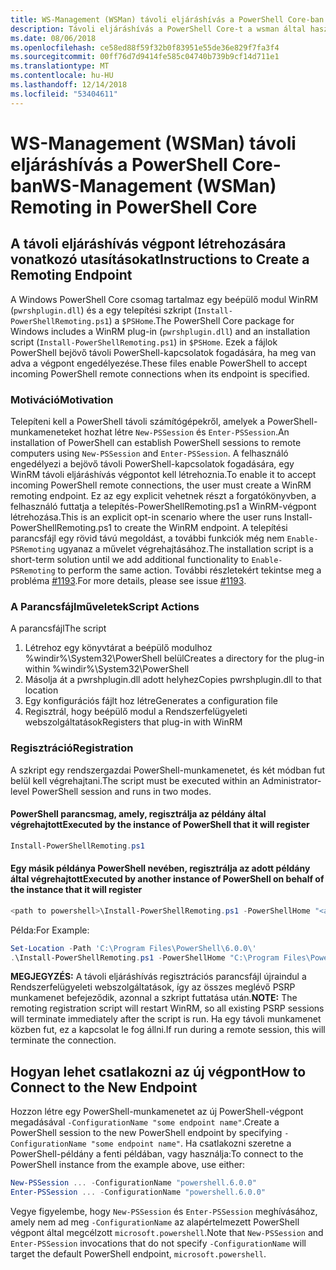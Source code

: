 ```yaml
---
title: WS-Management (WSMan) távoli eljáráshívás a PowerShell Core-ban
description: Távoli eljáráshívás a PowerShell Core-t a wsman által használt
ms.date: 08/06/2018
ms.openlocfilehash: ce58ed88f59f32b0f83951e55de36e829f7fa3f4
ms.sourcegitcommit: 00ff76d7d9414fe585c04740b739b9cf14d711e1
ms.translationtype: MT
ms.contentlocale: hu-HU
ms.lasthandoff: 12/14/2018
ms.locfileid: "53404611"
---
```

# <a name="ws-management-wsman-remoting-in-powershell-core"></a><span data-ttu-id="4be32-103">WS-Management (WSMan) távoli eljáráshívás a PowerShell Core-ban</span><span class="sxs-lookup"><span data-stu-id="4be32-103">WS-Management (WSMan) Remoting in PowerShell Core</span></span>

## <a name="instructions-to-create-a-remoting-endpoint"></a><span data-ttu-id="4be32-104">A távoli eljáráshívás végpont létrehozására vonatkozó utasításokat</span><span class="sxs-lookup"><span data-stu-id="4be32-104">Instructions to Create a Remoting Endpoint</span></span>

<span data-ttu-id="4be32-105">A Windows PowerShell Core csomag tartalmaz egy beépülő modul WinRM (`pwrshplugin.dll`) és a egy telepítési szkript (`Install-PowerShellRemoting.ps1`) a `$PSHome`.</span><span class="sxs-lookup"><span data-stu-id="4be32-105">The PowerShell Core package for Windows includes a WinRM plug-in (`pwrshplugin.dll`) and an installation script (`Install-PowerShellRemoting.ps1`) in `$PSHome`.</span></span>
<span data-ttu-id="4be32-106">Ezek a fájlok PowerShell bejövő távoli PowerShell-kapcsolatok fogadására, ha meg van adva a végpont engedélyezése.</span><span class="sxs-lookup"><span data-stu-id="4be32-106">These files enable PowerShell to accept incoming PowerShell remote connections when its endpoint is specified.</span></span>

### <a name="motivation"></a><span data-ttu-id="4be32-107">Motiváció</span><span class="sxs-lookup"><span data-stu-id="4be32-107">Motivation</span></span>

<span data-ttu-id="4be32-108">Telepíteni kell a PowerShell távoli számítógépekről, amelyek a PowerShell-munkameneteket hozhat létre `New-PSSession` és `Enter-PSSession`.</span><span class="sxs-lookup"><span data-stu-id="4be32-108">An installation of PowerShell can establish PowerShell sessions to remote computers using `New-PSSession` and `Enter-PSSession`.</span></span>
<span data-ttu-id="4be32-109">A felhasználó engedélyezi a bejövő távoli PowerShell-kapcsolatok fogadására, egy WinRM távoli eljáráshívás végpontot kell létrehoznia.</span><span class="sxs-lookup"><span data-stu-id="4be32-109">To enable it to accept incoming PowerShell remote connections, the user must create a WinRM remoting endpoint.</span></span>
<span data-ttu-id="4be32-110">Ez az egy explicit vehetnek részt a forgatókönyvben, a felhasználó futtatja a telepítés-PowerShellRemoting.ps1 a WinRM-végpont létrehozása.</span><span class="sxs-lookup"><span data-stu-id="4be32-110">This is an explicit opt-in scenario where the user runs Install-PowerShellRemoting.ps1 to create the WinRM endpoint.</span></span>
<span data-ttu-id="4be32-111">A telepítési parancsfájl egy rövid távú megoldást, a további funkciók még nem `Enable-PSRemoting` ugyanaz a művelet végrehajtásához.</span><span class="sxs-lookup"><span data-stu-id="4be32-111">The installation script is a short-term solution until we add additional functionality to `Enable-PSRemoting` to perform the same action.</span></span>
<span data-ttu-id="4be32-112">További részletekért tekintse meg a probléma [#1193](https://github.com/PowerShell/PowerShell/issues/1193).</span><span class="sxs-lookup"><span data-stu-id="4be32-112">For more details, please see issue [#1193](https://github.com/PowerShell/PowerShell/issues/1193).</span></span>

### <a name="script-actions"></a><span data-ttu-id="4be32-113">A Parancsfájlműveletek</span><span class="sxs-lookup"><span data-stu-id="4be32-113">Script Actions</span></span>

<span data-ttu-id="4be32-114">A parancsfájl</span><span class="sxs-lookup"><span data-stu-id="4be32-114">The script</span></span>

1. <span data-ttu-id="4be32-115">Létrehoz egy könyvtárat a beépülő modulhoz %windir%\System32\PowerShell belül</span><span class="sxs-lookup"><span data-stu-id="4be32-115">Creates a directory for the plug-in within %windir%\System32\PowerShell</span></span>
1. <span data-ttu-id="4be32-116">Másolja át a pwrshplugin.dll adott helyhez</span><span class="sxs-lookup"><span data-stu-id="4be32-116">Copies pwrshplugin.dll to that location</span></span>
1. <span data-ttu-id="4be32-117">Egy konfigurációs fájlt hoz létre</span><span class="sxs-lookup"><span data-stu-id="4be32-117">Generates a configuration file</span></span>
1. <span data-ttu-id="4be32-118">Regisztrál, hogy beépülő modul a Rendszerfelügyeleti webszolgáltatások</span><span class="sxs-lookup"><span data-stu-id="4be32-118">Registers that plug-in with WinRM</span></span>

### <a name="registration"></a><span data-ttu-id="4be32-119">Regisztráció</span><span class="sxs-lookup"><span data-stu-id="4be32-119">Registration</span></span>

<span data-ttu-id="4be32-120">A szkript egy rendszergazdai PowerShell-munkamenetet, és két módban fut belül kell végrehajtani.</span><span class="sxs-lookup"><span data-stu-id="4be32-120">The script must be executed within an Administrator-level PowerShell session and runs in two modes.</span></span>

#### <a name="executed-by-the-instance-of-powershell-that-it-will-register"></a><span data-ttu-id="4be32-121">PowerShell parancsmag, amely, regisztrálja az példány által végrehajtott</span><span class="sxs-lookup"><span data-stu-id="4be32-121">Executed by the instance of PowerShell that it will register</span></span>

```powershell
Install-PowerShellRemoting.ps1
```

#### <a name="executed-by-another-instance-of-powershell-on-behalf-of-the-instance-that-it-will-register"></a><span data-ttu-id="4be32-122">Egy másik példánya PowerShell nevében, regisztrálja az adott példány által végrehajtott</span><span class="sxs-lookup"><span data-stu-id="4be32-122">Executed by another instance of PowerShell on behalf of the instance that it will register</span></span>

```powershell
<path to powershell>\Install-PowerShellRemoting.ps1 -PowerShellHome "<absolute path to the instance's $PSHOME>"
```

<span data-ttu-id="4be32-123">Példa:</span><span class="sxs-lookup"><span data-stu-id="4be32-123">For Example:</span></span>

```powershell
Set-Location -Path 'C:\Program Files\PowerShell\6.0.0\'
.\Install-PowerShellRemoting.ps1 -PowerShellHome "C:\Program Files\PowerShell\6.0.0\"
```

<span data-ttu-id="4be32-124">**MEGJEGYZÉS:** A távoli eljáráshívás regisztrációs parancsfájl újraindul a Rendszerfelügyeleti webszolgáltatások, így az összes meglévő PSRP munkamenet befejeződik, azonnal a szkript futtatása után.</span><span class="sxs-lookup"><span data-stu-id="4be32-124">**NOTE:** The remoting registration script will restart WinRM, so all existing PSRP sessions will terminate immediately after the script is run.</span></span> <span data-ttu-id="4be32-125">Ha egy távoli munkamenet közben fut, ez a kapcsolat le fog állni.</span><span class="sxs-lookup"><span data-stu-id="4be32-125">If run during a remote session, this will terminate the connection.</span></span>

## <a name="how-to-connect-to-the-new-endpoint"></a><span data-ttu-id="4be32-126">Hogyan lehet csatlakozni az új végpont</span><span class="sxs-lookup"><span data-stu-id="4be32-126">How to Connect to the New Endpoint</span></span>

<span data-ttu-id="4be32-127">Hozzon létre egy PowerShell-munkamenetet az új PowerShell-végpont megadásával `-ConfigurationName "some endpoint name"`.</span><span class="sxs-lookup"><span data-stu-id="4be32-127">Create a PowerShell session to the new PowerShell endpoint by specifying `-ConfigurationName "some endpoint name"`.</span></span> <span data-ttu-id="4be32-128">Ha csatlakozni szeretne a PowerShell-példány a fenti példában, vagy használja:</span><span class="sxs-lookup"><span data-stu-id="4be32-128">To connect to the PowerShell instance from the example above, use either:</span></span>

```powershell
New-PSSession ... -ConfigurationName "powershell.6.0.0"
Enter-PSSession ... -ConfigurationName "powershell.6.0.0"
```

<span data-ttu-id="4be32-129">Vegye figyelembe, hogy `New-PSSession` és `Enter-PSSession` meghívásához, amely nem ad meg `-ConfigurationName` az alapértelmezett PowerShell végpont által megcélzott `microsoft.powershell`.</span><span class="sxs-lookup"><span data-stu-id="4be32-129">Note that `New-PSSession` and `Enter-PSSession` invocations that do not specify `-ConfigurationName` will target the default PowerShell endpoint, `microsoft.powershell`.</span></span>